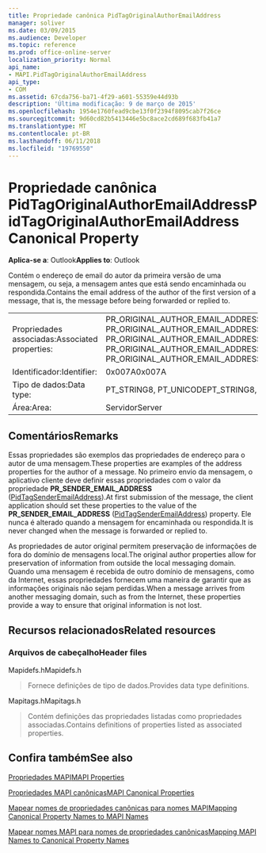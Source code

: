 ```yaml
---
title: Propriedade canônica PidTagOriginalAuthorEmailAddress
manager: soliver
ms.date: 03/09/2015
ms.audience: Developer
ms.topic: reference
ms.prod: office-online-server
localization_priority: Normal
api_name:
- MAPI.PidTagOriginalAuthorEmailAddress
api_type:
- COM
ms.assetid: 67cda756-ba71-4f29-a601-55359e44d93b
description: 'Última modificação: 9 de março de 2015'
ms.openlocfilehash: 1954e1760fead9cbe13f0f2394f8095cab7f26ce
ms.sourcegitcommit: 9d60cd82b5413446e5bc8ace2cd689f683fb41a7
ms.translationtype: MT
ms.contentlocale: pt-BR
ms.lasthandoff: 06/11/2018
ms.locfileid: "19769550"
---
```

# <a name="pidtagoriginalauthoremailaddress-canonical-property"></a><span data-ttu-id="1de98-103">Propriedade canônica PidTagOriginalAuthorEmailAddress</span><span class="sxs-lookup"><span data-stu-id="1de98-103">PidTagOriginalAuthorEmailAddress Canonical Property</span></span>

  
  
<span data-ttu-id="1de98-104">**Aplica-se a**: Outlook</span><span class="sxs-lookup"><span data-stu-id="1de98-104">**Applies to**: Outlook</span></span> 
  
<span data-ttu-id="1de98-105">Contém o endereço de email do autor da primeira versão de uma mensagem, ou seja, a mensagem antes que está sendo encaminhada ou respondida.</span><span class="sxs-lookup"><span data-stu-id="1de98-105">Contains the email address of the author of the first version of a message, that is, the message before being forwarded or replied to.</span></span>
  
|||
|:-----|:-----|
|<span data-ttu-id="1de98-106">Propriedades associadas:</span><span class="sxs-lookup"><span data-stu-id="1de98-106">Associated properties:</span></span>  <br/> |<span data-ttu-id="1de98-107">PR_ORIGINAL_AUTHOR_EMAIL_ADDRESS, PR_ORIGINAL_AUTHOR_EMAIL_ADDRESS_A, PR_ORIGINAL_AUTHOR_EMAIL_ADDRESS_W</span><span class="sxs-lookup"><span data-stu-id="1de98-107">PR_ORIGINAL_AUTHOR_EMAIL_ADDRESS, PR_ORIGINAL_AUTHOR_EMAIL_ADDRESS_A, PR_ORIGINAL_AUTHOR_EMAIL_ADDRESS_W</span></span>  <br/> |
|<span data-ttu-id="1de98-108">Identificador:</span><span class="sxs-lookup"><span data-stu-id="1de98-108">Identifier:</span></span>  <br/> |<span data-ttu-id="1de98-109">0x007A</span><span class="sxs-lookup"><span data-stu-id="1de98-109">0x007A</span></span>  <br/> |
|<span data-ttu-id="1de98-110">Tipo de dados:</span><span class="sxs-lookup"><span data-stu-id="1de98-110">Data type:</span></span>  <br/> |<span data-ttu-id="1de98-111">PT_STRING8, PT_UNICODE</span><span class="sxs-lookup"><span data-stu-id="1de98-111">PT_STRING8, PT_UNICODE</span></span>  <br/> |
|<span data-ttu-id="1de98-112">Área:</span><span class="sxs-lookup"><span data-stu-id="1de98-112">Area:</span></span>  <br/> |<span data-ttu-id="1de98-113">Servidor</span><span class="sxs-lookup"><span data-stu-id="1de98-113">Server</span></span>  <br/> |
   
## <a name="remarks"></a><span data-ttu-id="1de98-114">Comentários</span><span class="sxs-lookup"><span data-stu-id="1de98-114">Remarks</span></span>

<span data-ttu-id="1de98-115">Essas propriedades são exemplos das propriedades de endereço para o autor de uma mensagem.</span><span class="sxs-lookup"><span data-stu-id="1de98-115">These properties are examples of the address properties for the author of a message.</span></span> <span data-ttu-id="1de98-116">No primeiro envio da mensagem, o aplicativo cliente deve definir essas propriedades com o valor da propriedade **PR_SENDER_EMAIL_ADDRESS** ([PidTagSenderEmailAddress](pidtagsenderemailaddress-canonical-property.md)).</span><span class="sxs-lookup"><span data-stu-id="1de98-116">At first submission of the message, the client application should set these properties to the value of the **PR_SENDER_EMAIL_ADDRESS** ([PidTagSenderEmailAddress](pidtagsenderemailaddress-canonical-property.md)) property.</span></span> <span data-ttu-id="1de98-117">Ele nunca é alterado quando a mensagem for encaminhada ou respondida.</span><span class="sxs-lookup"><span data-stu-id="1de98-117">It is never changed when the message is forwarded or replied to.</span></span>
  
<span data-ttu-id="1de98-118">As propriedades de autor original permitem preservação de informações de fora do domínio de mensagens local.</span><span class="sxs-lookup"><span data-stu-id="1de98-118">The original author properties allow for preservation of information from outside the local messaging domain.</span></span> <span data-ttu-id="1de98-119">Quando uma mensagem é recebida de outro domínio de mensagens, como da Internet, essas propriedades fornecem uma maneira de garantir que as informações originais não sejam perdidas.</span><span class="sxs-lookup"><span data-stu-id="1de98-119">When a message arrives from another messaging domain, such as from the Internet, these properties provide a way to ensure that original information is not lost.</span></span>
  
## <a name="related-resources"></a><span data-ttu-id="1de98-120">Recursos relacionados</span><span class="sxs-lookup"><span data-stu-id="1de98-120">Related resources</span></span>

### <a name="header-files"></a><span data-ttu-id="1de98-121">Arquivos de cabeçalho</span><span class="sxs-lookup"><span data-stu-id="1de98-121">Header files</span></span>

<span data-ttu-id="1de98-122">Mapidefs.h</span><span class="sxs-lookup"><span data-stu-id="1de98-122">Mapidefs.h</span></span>
  
> <span data-ttu-id="1de98-123">Fornece definições de tipo de dados.</span><span class="sxs-lookup"><span data-stu-id="1de98-123">Provides data type definitions.</span></span>
    
<span data-ttu-id="1de98-124">Mapitags.h</span><span class="sxs-lookup"><span data-stu-id="1de98-124">Mapitags.h</span></span>
  
> <span data-ttu-id="1de98-125">Contém definições das propriedades listadas como propriedades associadas.</span><span class="sxs-lookup"><span data-stu-id="1de98-125">Contains definitions of properties listed as associated properties.</span></span>
    
## <a name="see-also"></a><span data-ttu-id="1de98-126">Confira também</span><span class="sxs-lookup"><span data-stu-id="1de98-126">See also</span></span>



[<span data-ttu-id="1de98-127">Propriedades MAPI</span><span class="sxs-lookup"><span data-stu-id="1de98-127">MAPI Properties</span></span>](mapi-properties.md)
  
[<span data-ttu-id="1de98-128">Propriedades MAPI canônicas</span><span class="sxs-lookup"><span data-stu-id="1de98-128">MAPI Canonical Properties</span></span>](mapi-canonical-properties.md)
  
[<span data-ttu-id="1de98-129">Mapear nomes de propriedades canônicas para nomes MAPI</span><span class="sxs-lookup"><span data-stu-id="1de98-129">Mapping Canonical Property Names to MAPI Names</span></span>](mapping-canonical-property-names-to-mapi-names.md)
  
[<span data-ttu-id="1de98-130">Mapear nomes MAPI para nomes de propriedades canônicas</span><span class="sxs-lookup"><span data-stu-id="1de98-130">Mapping MAPI Names to Canonical Property Names</span></span>](mapping-mapi-names-to-canonical-property-names.md)

